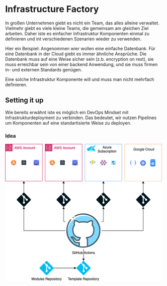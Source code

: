 # Infrastructure Factory

In großen Unternehmen giebt es nicht ein Team, das alles alleine verwaltet. Vielmehr giebt es viele kleine Teams, die gemeinsam am gleichen Ziel arbeiten. Daher iste es einfacher Infrastruktur Komponenten einmal zu definieren und int verschiedenen Szenarien wieder zu verwenden.

Hier ein Beispiel:
Angenommen wier wollen eine einfache Datenbank. Für eine Datenbank in der Cloud giebt es immer ähnliche Ansprüche. Die Datenbank muss auf eine Weise sicher sein (z.b. encryption on rest), sie muss erreichbar sein von einer backend Anwendung, und sie muss firmen in- und externen Standards genügen.

Eine solche Infrastruktur Komponente will und muss man nicht mehrfach definieren.

## Setting it up

Wie bereits erwähnt iste es möglich ein DevOps Mindset mit Infrastrukturdeployment zu verbinden.
Das bedeutet, wir nutzen Pipelines um Komponenten auf eine standartisierte Weise zu deployen.

### Idea

![Architecture](../Kapitel%206:%20Enterprise%20Nutzung/InfrastructureScenario2.drawio.png)
